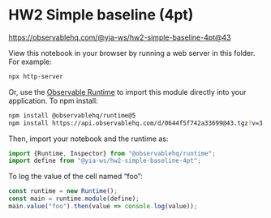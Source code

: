 # HW2 Simple baseline (4pt)

https://observablehq.com/@yia-ws/hw2-simple-baseline-4pt@43

View this notebook in your browser by running a web server in this folder. For
example:

~~~sh
npx http-server
~~~

Or, use the [Observable Runtime](https://github.com/observablehq/runtime) to
import this module directly into your application. To npm install:

~~~sh
npm install @observablehq/runtime@5
npm install https://api.observablehq.com/d/0644f5f742a33699@43.tgz?v=3
~~~

Then, import your notebook and the runtime as:

~~~js
import {Runtime, Inspector} from "@observablehq/runtime";
import define from "@yia-ws/hw2-simple-baseline-4pt";
~~~

To log the value of the cell named “foo”:

~~~js
const runtime = new Runtime();
const main = runtime.module(define);
main.value("foo").then(value => console.log(value));
~~~
